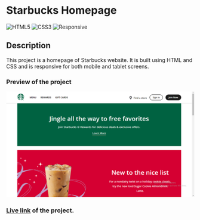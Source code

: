 # Starbucks Homepage

![HTML5](https://img.shields.io/badge/-HTML5-red)
![CSS3](https://img.shields.io/badge/-CSS3-limegreen)
![Responsive](https://img.shields.io/badge/-Responsive-blueviolet)

## Description

This project is a homepage of Starbucks website. It is built using HTML and CSS and is responsive for both mobile and tablet screens.

### Preview of the project

![Preview](<./previews/Screenshot%20(104).png>)

### [**Live link**](https://starbucks-homepage-ten.vercel.app/) of the project.
